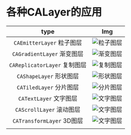 # 各种CALayer的应用

|              type              |                             Img                              |
| :----------------------------: | :----------------------------------------------------------: |
| `CAEmitterLayer`      粒子图层 | ![粒子图层](https://raw.githubusercontent.com/Bourbon404/CALayer/master/CAEmitterLayer/CAEmitterLayer.gif) |
| `CAGradientLayer`     渐变图层 | ![渐变图层](https://raw.githubusercontent.com/Bourbon404/CALayer/master/CAGradientLayer/CAGradientLayer.gif) |
| `CAReplicatorLayer`   复制图层 | ![复制图层](https://raw.githubusercontent.com/Bourbon404/CALayer/master/CAReplicatorLayer/CAReplicatorLayer.png) |
|    `CAShapeLayer`  形状图层    | ![形状图层](https://raw.githubusercontent.com/Bourbon404/CALayer/master/CAShapeLayer/CAShapeLayer.gif) |
|    `CATiledLayer` 分片图层     | ![分片图层](https://raw.githubusercontent.com/Bourbon404/CALayer/master/CATiledLayer/CATiledLayer.gif) |
|     `CATextLayer` 文字图层     | ![文字图层](https://raw.githubusercontent.com/Bourbon404/CALayer/master/CATextLayer/CATextLayer.png) |
|    `CAScrollLayer` 滚动图层    | ![文字图层](https://raw.githubusercontent.com/Bourbon404/CALayer/master/CAScrollLayer/CAScrollLayer.gif) |
|   `CATransformLayer` 3D图层    | ![文字图层](https://raw.githubusercontent.com/Bourbon404/CALayer/master/CATransformLayer/CATransformLayer.gif) |
|                                |                                                              |


